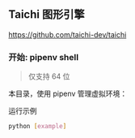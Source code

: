 ## Taichi 图形引擎

https://github.com/taichi-dev/taichi

### 开始: pipenv shell

> 仅支持 64 位

本目录，使用 pipenv 管理虚拟环境：

运行示例

```bash
python [example]
```
